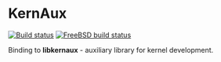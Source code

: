 KernAux
=======

[![Build status](https://github.com/tailix/libkernaux/actions/workflows/ruby.yml/badge.svg)](https://github.com/tailix/libkernaux/actions/workflows/ruby.yml)
[![FreeBSD build status](https://api.cirrus-ci.com/github/tailix/libkernaux.svg?task=ruby)](https://cirrus-ci.com/github/tailix/libkernaux)

Binding to **libkernaux** - auxiliary library for kernel development.
